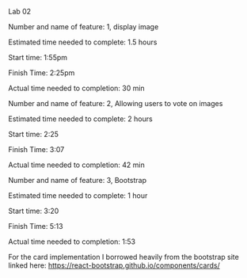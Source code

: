 Lab 02

Number and name of feature: 1, display image

Estimated time needed to complete: 1.5 hours

Start time: 1:55pm

Finish Time: 2:25pm

Actual time needed to completion: 30 min


Number and name of feature: 2, Allowing users to vote on images

Estimated time needed to complete: 2 hours

Start time: 2:25

Finish Time: 3:07

Actual time needed to completion: 42 min


Number and name of feature: 3, Bootstrap

Estimated time needed to complete: 1 hour

Start time: 3:20

Finish Time: 5:13 

Actual time needed to completion: 1:53

For the card implementation I borrowed heavily from the bootstrap site linked here: https://react-bootstrap.github.io/components/cards/